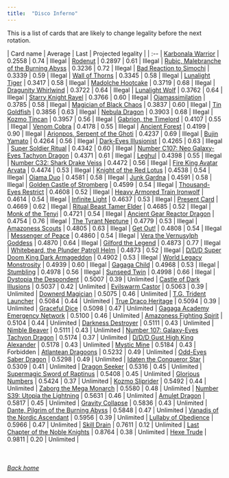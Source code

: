 ```yaml
---
title:  "Disco Inferno"
---
```


This is a list of cards that are likely to change legality before the next rotation.

| Card name | Average | Last | Projected legality |
| :-- |
[Karbonala Warrior](https://db.ygoprodeck.com/card/?search=Karbonala%20Warrior) | 0.2558 | 0.74 | Illegal |
[Rodenut](https://db.ygoprodeck.com/card/?search=Rodenut) | 0.2897 | 0.61 | Illegal |
[Rubic, Malebranche of the Burning Abyss](https://db.ygoprodeck.com/card/?search=Rubic,%20Malebranche%20of%20the%20Burning%20Abyss) | 0.3236 | 0.72 | Illegal |
[Bad Reaction to Simochi](https://db.ygoprodeck.com/card/?search=Bad%20Reaction%20to%20Simochi) | 0.3339 | 0.59 | Illegal |
[Wall of Thorns](https://db.ygoprodeck.com/card/?search=Wall%20of%20Thorns) | 0.3345 | 0.58 | Illegal |
[Lunalight Tiger](https://db.ygoprodeck.com/card/?search=Lunalight%20Tiger) | 0.3417 | 0.58 | Illegal |
[Madolche Hootcake](https://db.ygoprodeck.com/card/?search=Madolche%20Hootcake) | 0.3719 | 0.68 | Illegal |
[Dragunity Whirlwind](https://db.ygoprodeck.com/card/?search=Dragunity%20Whirlwind) | 0.3722 | 0.64 | Illegal |
[Lunalight Wolf](https://db.ygoprodeck.com/card/?search=Lunalight%20Wolf) | 0.3762 | 0.64 | Illegal |
[Starry Knight Rayel](https://db.ygoprodeck.com/card/?search=Starry%20Knight%20Rayel) | 0.3766 | 0.60 | Illegal |
[Ojamassimilation](https://db.ygoprodeck.com/card/?search=Ojamassimilation) | 0.3785 | 0.58 | Illegal |
[Magician of Black Chaos](https://db.ygoprodeck.com/card/?search=Magician%20of%20Black%20Chaos) | 0.3837 | 0.60 | Illegal |
[Tin Goldfish](https://db.ygoprodeck.com/card/?search=Tin%20Goldfish) | 0.3856 | 0.63 | Illegal |
[Nebula Dragon](https://db.ygoprodeck.com/card/?search=Nebula%20Dragon) | 0.3903 | 0.68 | Illegal |
[Kozmo Tincan](https://db.ygoprodeck.com/card/?search=Kozmo%20Tincan) | 0.3957 | 0.56 | Illegal |
[Gabrion, the Timelord](https://db.ygoprodeck.com/card/?search=Gabrion,%20the%20Timelord) | 0.4107 | 0.55 | Illegal |
[Venom Cobra](https://db.ygoprodeck.com/card/?search=Venom%20Cobra) | 0.4178 | 0.55 | Illegal |
[Ancient Forest](https://db.ygoprodeck.com/card/?search=Ancient%20Forest) | 0.4199 | 0.90 | Illegal |
[Arionpos, Serpent of the Ghoti](https://db.ygoprodeck.com/card/?search=Arionpos,%20Serpent%20of%20the%20Ghoti) | 0.4237 | 0.69 | Illegal |
[Bujin Yamato](https://db.ygoprodeck.com/card/?search=Bujin%20Yamato) | 0.4264 | 0.56 | Illegal |
[Dark-Eyes Illusionist](https://db.ygoprodeck.com/card/?search=Dark-Eyes%20Illusionist) | 0.4265 | 0.63 | Illegal |
[Super Soldier Ritual](https://db.ygoprodeck.com/card/?search=Super%20Soldier%20Ritual) | 0.4342 | 0.60 | Illegal |
[Number C107: Neo Galaxy-Eyes Tachyon Dragon](https://db.ygoprodeck.com/card/?search=Number%20C107:%20Neo%20Galaxy-Eyes%20Tachyon%20Dragon) | 0.4371 | 0.61 | Illegal |
[Leghul](https://db.ygoprodeck.com/card/?search=Leghul) | 0.4398 | 0.55 | Illegal |
[Number C32: Shark Drake Veiss](https://db.ygoprodeck.com/card/?search=Number%20C32:%20Shark%20Drake%20Veiss) | 0.4472 | 0.56 | Illegal |
[Fire King Avatar Arvata](https://db.ygoprodeck.com/card/?search=Fire%20King%20Avatar%20Arvata) | 0.4474 | 0.53 | Illegal |
[Knight of the Red Lotus](https://db.ygoprodeck.com/card/?search=Knight%20of%20the%20Red%20Lotus) | 0.4538 | 0.54 | Illegal |
[Ojama Duo](https://db.ygoprodeck.com/card/?search=Ojama%20Duo) | 0.4581 | 0.58 | Illegal |
[Junk Gardna](https://db.ygoprodeck.com/card/?search=Junk%20Gardna) | 0.4591 | 0.58 | Illegal |
[Golden Castle of Stromberg](https://db.ygoprodeck.com/card/?search=Golden%20Castle%20of%20Stromberg) | 0.4599 | 0.54 | Illegal |
[Thousand-Eyes Restrict](https://db.ygoprodeck.com/card/?search=Thousand-Eyes%20Restrict) | 0.4608 | 0.52 | Illegal |
[Heavy Armored Train Ironwolf](https://db.ygoprodeck.com/card/?search=Heavy%20Armored%20Train%20Ironwolf) | 0.4614 | 0.54 | Illegal |
[Infinite Light](https://db.ygoprodeck.com/card/?search=Infinite%20Light) | 0.4637 | 0.53 | Illegal |
[Present Card](https://db.ygoprodeck.com/card/?search=Present%20Card) | 0.4669 | 0.62 | Illegal |
[Ritual Beast Tamer Elder](https://db.ygoprodeck.com/card/?search=Ritual%20Beast%20Tamer%20Elder) | 0.4685 | 0.52 | Illegal |
[Monk of the Tenyi](https://db.ygoprodeck.com/card/?search=Monk%20of%20the%20Tenyi) | 0.4721 | 0.54 | Illegal |
[Ancient Gear Reactor Dragon](https://db.ygoprodeck.com/card/?search=Ancient%20Gear%20Reactor%20Dragon) | 0.4754 | 0.76 | Illegal |
[The Tyrant Neptune](https://db.ygoprodeck.com/card/?search=The%20Tyrant%20Neptune) | 0.4779 | 0.53 | Illegal |
[Amazoness Scouts](https://db.ygoprodeck.com/card/?search=Amazoness%20Scouts) | 0.4805 | 0.63 | Illegal |
[Get Out!](https://db.ygoprodeck.com/card/?search=Get%20Out!) | 0.4808 | 0.54 | Illegal |
[Messenger of Peace](https://db.ygoprodeck.com/card/?search=Messenger%20of%20Peace) | 0.4860 | 0.54 | Illegal |
[Vera the Vernusylph Goddess](https://db.ygoprodeck.com/card/?search=Vera%20the%20Vernusylph%20Goddess) | 0.4870 | 0.64 | Illegal |
[Gilford the Legend](https://db.ygoprodeck.com/card/?search=Gilford%20the%20Legend) | 0.4873 | 0.77 | Illegal |
[Whitebeard, the Plunder Patroll Helm](https://db.ygoprodeck.com/card/?search=Whitebeard,%20the%20Plunder%20Patroll%20Helm) | 0.4873 | 0.52 | Illegal |
[D/D/D Super Doom King Dark Armageddon](https://db.ygoprodeck.com/card/?search=D/D/D%20Super%20Doom%20King%20Dark%20Armageddon) | 0.4902 | 0.53 | Illegal |
[World Legacy Monstrosity](https://db.ygoprodeck.com/card/?search=World%20Legacy%20Monstrosity) | 0.4939 | 0.60 | Illegal |
[Gagaga Child](https://db.ygoprodeck.com/card/?search=Gagaga%20Child) | 0.4968 | 0.53 | Illegal |
[Stumbling](https://db.ygoprodeck.com/card/?search=Stumbling) | 0.4978 | 0.56 | Illegal |
[Sunseed Twin](https://db.ygoprodeck.com/card/?search=Sunseed%20Twin) | 0.4998 | 0.66 | Illegal |
[Dystopia the Despondent](https://db.ygoprodeck.com/card/?search=Dystopia%20the%20Despondent) | 0.5007 | 0.39 | Unlimited |
[Castle of Dark Illusions](https://db.ygoprodeck.com/card/?search=Castle%20of%20Dark%20Illusions) | 0.5037 | 0.42 | Unlimited |
[Evilswarm Castor](https://db.ygoprodeck.com/card/?search=Evilswarm%20Castor) | 0.5063 | 0.39 | Unlimited |
[Downerd Magician](https://db.ygoprodeck.com/card/?search=Downerd%20Magician) | 0.5075 | 0.46 | Unlimited |
[T.G. Trident Launcher](https://db.ygoprodeck.com/card/?search=T.G.%20Trident%20Launcher) | 0.5084 | 0.44 | Unlimited |
[True Draco Heritage](https://db.ygoprodeck.com/card/?search=True%20Draco%20Heritage) | 0.5094 | 0.39 | Unlimited |
[Graceful Dice](https://db.ygoprodeck.com/card/?search=Graceful%20Dice) | 0.5098 | 0.47 | Unlimited |
[Gagaga Academy Emergency Network](https://db.ygoprodeck.com/card/?search=Gagaga%20Academy%20Emergency%20Network) | 0.5100 | 0.46 | Unlimited |
[Amazoness Fighting Spirit](https://db.ygoprodeck.com/card/?search=Amazoness%20Fighting%20Spirit) | 0.5104 | 0.44 | Unlimited |
[Darkness Destroyer](https://db.ygoprodeck.com/card/?search=Darkness%20Destroyer) | 0.5111 | 0.43 | Unlimited |
[Nimble Beaver](https://db.ygoprodeck.com/card/?search=Nimble%20Beaver) | 0.5111 | 0.43 | Unlimited |
[Number 107: Galaxy-Eyes Tachyon Dragon](https://db.ygoprodeck.com/card/?search=Number%20107:%20Galaxy-Eyes%20Tachyon%20Dragon) | 0.5174 | 0.37 | Unlimited |
[D/D/D Gust High King Alexander](https://db.ygoprodeck.com/card/?search=D/D/D%20Gust%20High%20King%20Alexander) | 0.5178 | 0.43 | Unlimited |
[Mystic Mine](https://db.ygoprodeck.com/card/?search=Mystic%20Mine) | 0.5184 | 0.43 | Forbidden |
[Atlantean Dragoons](https://db.ygoprodeck.com/card/?search=Atlantean%20Dragoons) | 0.5232 | 0.49 | Unlimited |
[Odd-Eyes Saber Dragon](https://db.ygoprodeck.com/card/?search=Odd-Eyes%20Saber%20Dragon) | 0.5298 | 0.49 | Unlimited |
[Idaten the Conqueror Star](https://db.ygoprodeck.com/card/?search=Idaten%20the%20Conqueror%20Star) | 0.5309 | 0.41 | Unlimited |
[Dragon Seeker](https://db.ygoprodeck.com/card/?search=Dragon%20Seeker) | 0.5316 | 0.45 | Unlimited |
[Supermagic Sword of Raptinus](https://db.ygoprodeck.com/card/?search=Supermagic%20Sword%20of%20Raptinus) | 0.5408 | 0.45 | Unlimited |
[Glorious Numbers](https://db.ygoprodeck.com/card/?search=Glorious%20Numbers) | 0.5424 | 0.37 | Unlimited |
[Kozmo Sliprider](https://db.ygoprodeck.com/card/?search=Kozmo%20Sliprider) | 0.5492 | 0.44 | Unlimited |
[Zaborg the Mega Monarch](https://db.ygoprodeck.com/card/?search=Zaborg%20the%20Mega%20Monarch) | 0.5580 | 0.48 | Unlimited |
[Number S39: Utopia the Lightning](https://db.ygoprodeck.com/card/?search=Number%20S39:%20Utopia%20the%20Lightning) | 0.5631 | 0.46 | Unlimited |
[Amulet Dragon](https://db.ygoprodeck.com/card/?search=Amulet%20Dragon) | 0.5817 | 0.45 | Unlimited |
[Gravity Collapse](https://db.ygoprodeck.com/card/?search=Gravity%20Collapse) | 0.5836 | 0.43 | Unlimited |
[Dante, Pilgrim of the Burning Abyss](https://db.ygoprodeck.com/card/?search=Dante,%20Pilgrim%20of%20the%20Burning%20Abyss) | 0.5848 | 0.47 | Unlimited |
[Vanadis of the Nordic Ascendant](https://db.ygoprodeck.com/card/?search=Vanadis%20of%20the%20Nordic%20Ascendant) | 0.5956 | 0.39 | Unlimited |
[Lullaby of Obedience](https://db.ygoprodeck.com/card/?search=Lullaby%20of%20Obedience) | 0.5966 | 0.47 | Unlimited |
[Skill Drain](https://db.ygoprodeck.com/card/?search=Skill%20Drain) | 0.7611 | 0.12 | Unlimited |
[Last Chapter of the Noble Knights](https://db.ygoprodeck.com/card/?search=Last%20Chapter%20of%20the%20Noble%20Knights) | 0.8764 | 0.38 | Unlimited |
[Hexe Trude](https://db.ygoprodeck.com/card/?search=Hexe%20Trude) | 0.9811 | 0.20 | Unlimited |

<br>

###### [Back home](index)